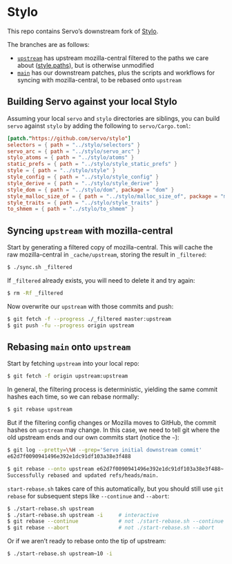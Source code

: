 Stylo
=====

This repo contains Servo’s downstream fork of [Stylo](https://searchfox.org/mozilla-central/source/servo).

The branches are as follows:

- [`upstream`](https://github.com/servo/style/tree/upstream) has upstream mozilla-central filtered to the paths we care about ([style.paths](style.paths)), but is otherwise unmodified
- [`main`](https://github.com/servo/style/tree/ci) has our downstream patches, plus the scripts and workflows for syncing with mozilla-central, to be rebased onto `upstream`

## Building Servo against your local Stylo

Assuming your local `servo` and `stylo` directories are siblings, you can build `servo` against `stylo` by adding the following to `servo/Cargo.toml`:

```toml
[patch."https://github.com/servo/stylo"]
selectors = { path = "../stylo/selectors" }
servo_arc = { path = "../stylo/servo_arc" }
stylo_atoms = { path = "../stylo/atoms" }
static_prefs = { path = "../stylo/style_static_prefs" }
style = { path = "../stylo/style" }
style_config = { path = "../stylo/style_config" }
style_derive = { path = "../stylo/style_derive" }
style_dom = { path = "../stylo/dom", package = "dom" }
style_malloc_size_of = { path = "../stylo/malloc_size_of", package = "malloc_size_of" }
style_traits = { path = "../stylo/style_traits" }
to_shmem = { path = "../stylo/to_shmem" }
```

## Syncing `upstream` with mozilla-central

Start by generating a filtered copy of mozilla-central. This will cache the raw mozilla-central in `_cache/upstream`, storing the result in `_filtered`:

```sh
$ ./sync.sh _filtered
```

If `_filtered` already exists, you will need to delete it and try again:

```sh
$ rm -Rf _filtered
```

Now overwrite our `upstream` with those commits and push:

```sh
$ git fetch -f --progress ./_filtered master:upstream
$ git push -fu --progress origin upstream
```

## Rebasing `main` onto `upstream`

Start by fetching `upstream` into your local repo:

```sh
$ git fetch -f origin upstream:upstream
```

In general, the filtering process is deterministic, yielding the same commit hashes each time, so we can rebase normally:

```sh
$ git rebase upstream
```

But if the filtering config changes or Mozilla moves to GitHub, the commit hashes on `upstream` may change. In this case, we need to tell git where the old upstream ends and our own commits start (notice the `~`):

```sh
$ git log --pretty=\%H --grep='Servo initial downstream commit'
e62d7f0090941496e392e1dc91df103a38e3f488

$ git rebase --onto upstream e62d7f0090941496e392e1dc91df103a38e3f488~
Successfully rebased and updated refs/heads/main.
```

`start-rebase.sh` takes care of this automatically, but you should still use `git rebase` for subsequent steps like `--continue` and `--abort`:

```sh
$ ./start-rebase.sh upstream
$ ./start-rebase.sh upstream -i     # interactive
$ git rebase --continue             # not ./start-rebase.sh --continue
$ git rebase --abort                # not ./start-rebase.sh --abort
```

Or if we aren’t ready to rebase onto the tip of upstream:

```sh
$ ./start-rebase.sh upstream~10 -i
```
